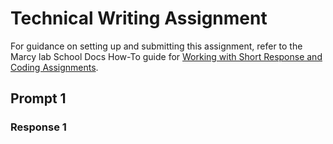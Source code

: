 # Technical Writing Assignment

For guidance on setting up and submitting this assignment, refer to the Marcy lab School Docs How-To guide for [Working with Short Response and Coding Assignments](https://marcylabschool.gitbook.io/marcy-lab-school-docs/how-tos/working-with-assignments#how-to-work-on-assignments).

## Prompt 1

### Response 1
